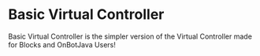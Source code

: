 # Basic Virtual Controller

Basic Virtual Controller is the simpler version of the Virtual Controller made for Blocks and OnBotJava Users!
